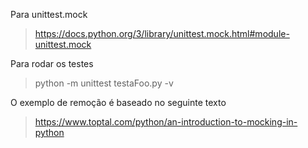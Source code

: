Para unittest.mock
> https://docs.python.org/3/library/unittest.mock.html#module-unittest.mock

Para rodar os testes
> python -m unittest testaFoo.py -v

O exemplo de remoção é baseado no seguinte texto

> https://www.toptal.com/python/an-introduction-to-mocking-in-python